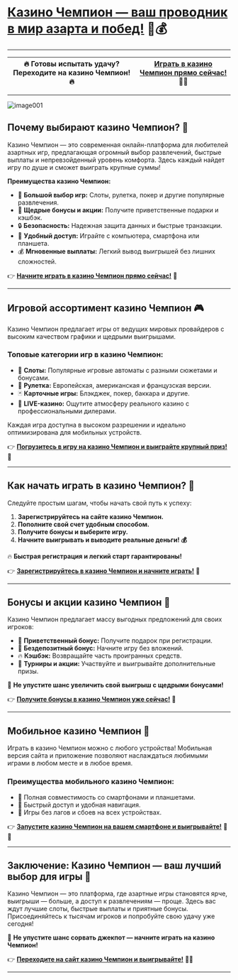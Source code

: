 # [Казино Чемпион — ваш проводник в мир азарта и побед!](https://champcasino.ink/pobeda/doa-hats?p80412p305331p112c) 🎰💰  

---

| **🔥 Готовы испытать удачу? Переходите на казино Чемпион! 🔥** | [**Играть в казино Чемпион прямо сейчас!**](https://champcasino.ink/pobeda/doa-hats?p80412p305331p112c) 🎲💎 |  
|:-----------------------------------------------------------:|:------------------------------------------------------------------:|  

---
![image001](https://github.com/user-attachments/assets/330b2e9b-5793-4150-b6a6-be72b2fffa8e)

## **Почему выбирают казино Чемпион? 🎯**  
Казино Чемпион — это современная онлайн-платформа для любителей азартных игр, предлагающая огромный выбор развлечений, быстрые выплаты и непревзойденный уровень комфорта. Здесь каждый найдет игру по душе и сможет выиграть крупные суммы!  

**Преимущества казино Чемпион:**  
- 🎰 **Большой выбор игр:** Слоты, рулетка, покер и другие популярные развлечения.  
- 🎁 **Щедрые бонусы и акции:** Получите приветственные подарки и кэшбэк.  
- 🔒 **Безопасность:** Надежная защита данных и быстрые транзакции.  
- 🚀 **Удобный доступ:** Играйте с компьютера, смартфона или планшета.  
- 💰 **Мгновенные выплаты:** Легкий вывод выигрышей без лишних сложностей.  

👉 [**Начните играть в казино Чемпион прямо сейчас!**](https://champcasino.ink/pobeda/doa-hats?p80412p305331p112c) 🎯  

---

## **Игровой ассортимент казино Чемпион 🎮**  
Казино Чемпион предлагает игры от ведущих мировых провайдеров с высоким качеством графики и щедрыми выигрышами.  

### **Топовые категории игр в казино Чемпион:**  
- 🎰 **Слоты:** Популярные игровые автоматы с разными сюжетами и бонусами.  
- 🎲 **Рулетка:** Европейская, американская и французская версии.  
- 🃏 **Карточные игры:** Блэкджек, покер, баккара и другие.  
- 🎥 **LIVE-казино:** Ощутите атмосферу реального казино с профессиональными дилерами.  

Каждая игра доступна в высоком разрешении и идеально оптимизирована для мобильных устройств.  

👉 [**Погрузитесь в игру на казино Чемпион и выиграйте крупный приз!**](https://champcasino.ink/pobeda/doa-hats?p80412p305331p112c) 💎  

---

## **Как начать играть в казино Чемпион? 🔑**  
Следуйте простым шагам, чтобы начать свой путь к успеху:  

1. **Зарегистрируйтесь на сайте казино Чемпион.**  
2. **Пополните свой счет удобным способом.**  
3. **Получите бонусы и выберите игру.**  
4. **Начните выигрывать и выводите реальные деньги! 💰**  

🔥 **Быстрая регистрация и легкий старт гарантированы!**  

👉 [**Зарегистрируйтесь в казино Чемпион и начните играть!**](https://champcasino.ink/pobeda/doa-hats?p80412p305331p112c) 🚀  

---

## **Бонусы и акции казино Чемпион 🎁**  
Казино Чемпион предлагает массу выгодных предложений для своих игроков:  

- 🎉 **Приветственный бонус:** Получите подарок при регистрации.  
- 💎 **Бездепозитный бонус:** Начните игру без вложений.  
- 🔥 **Кэшбэк:** Возвращайте часть проигранных средств.  
- 🎲 **Турниры и акции:** Участвуйте и выигрывайте дополнительные призы.  

🎯 **Не упустите шанс увеличить свой выигрыш с щедрыми бонусами!**  

👉 [**Получите бонусы в казино Чемпион уже сейчас!**](https://champcasino.ink/pobeda/doa-hats?p80412p305331p112c) 🎰  

---

## **Мобильное казино Чемпион 📱**  
Играть в казино Чемпион можно с любого устройства! Мобильная версия сайта и приложение позволяют наслаждаться любимыми играми в любом месте и в любое время.  

### **Преимущества мобильного казино Чемпион:**  
- 📲 Полная совместимость со смартфонами и планшетами.  
- 🚀 Быстрый доступ и удобная навигация.  
- 🎰 Игры без лагов и сбоев на всех устройствах.  

👉 [**Запустите казино Чемпион на вашем смартфоне и выигрывайте!**](https://champcasino.ink/pobeda/doa-hats?p80412p305331p112c) 📱🎉  

---

## **Заключение: Казино Чемпион — ваш лучший выбор для игры 🎲**  
Казино Чемпион — это платформа, где азартные игры становятся ярче, выигрыши — больше, а доступ к развлечениям — проще. Здесь вас ждут лучшие слоты, быстрые выплаты и приятные бонусы. Присоединяйтесь к тысячам игроков и попробуйте свою удачу уже сегодня!  

🎰 **Не упустите шанс сорвать джекпот — начните играть на казино Чемпион!**  

👉 [**Переходите на сайт казино Чемпион и выигрывайте!**](https://champcasino.ink/pobeda/doa-hats?p80412p305331p112c) 🎯🔥  

---

